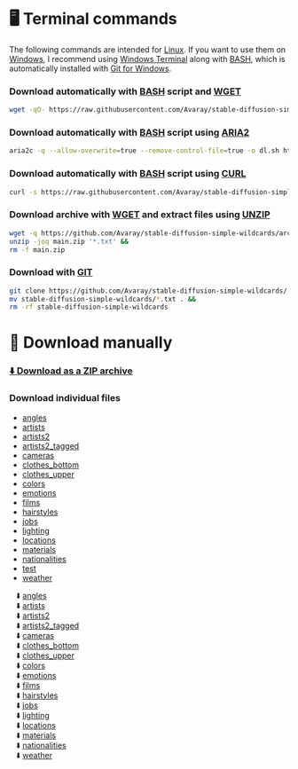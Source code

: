 # 🖥️ Terminal commands

The following commands are intended for [Linux](https://en.wikipedia.org/wiki/Linux). If you want to use them on [Windows](https://en.wikipedia.org/wiki/Microsoft_Windows), I recommend using [Windows Terminal](https://github.com/microsoft/terminal) along with [BASH](https://www.gnu.org/software/bash/), which is automatically installed with [Git for Windows](https://git-scm.com/downloads).

### Download automatically with [BASH](https://www.gnu.org/software/bash/) script and [WGET](https://www.gnu.org/software/wget/)

```bash
wget -qO- https://raw.githubusercontent.com/Avaray/stable-diffusion-simple-wildcards/main/scripts/download.sh | bash -s -- wget
```

### Download automatically with [BASH](https://www.gnu.org/software/bash/) script using [ARIA2](https://github.com/aria2/aria2)

```bash
aria2c -q --allow-overwrite=true --remove-control-file=true -o dl.sh https://raw.githubusercontent.com/Avaray/stable-diffusion-simple-wildcards/main/scripts/download.sh && chmod +x dl.sh && ./dl.sh aria2c
```

### Download automatically with [BASH](https://www.gnu.org/software/bash/) script using [CURL](https://curl.se/)

```bash
curl -s https://raw.githubusercontent.com/Avaray/stable-diffusion-simple-wildcards/main/scripts/download.sh | bash -s -- curl
```

### Download archive with [WGET](https://www.gnu.org/software/wget/) and extract files using [UNZIP](https://linux.die.net/man/1/unzip)

```bash
wget -q https://github.com/Avaray/stable-diffusion-simple-wildcards/archive/refs/heads/main.zip -O main.zip &&
unzip -joq main.zip '*.txt' &&
rm -f main.zip
```

### Download with [GIT](https://git-scm.com/)

```bash
git clone https://github.com/Avaray/stable-diffusion-simple-wildcards/ &&
mv stable-diffusion-simple-wildcards/*.txt . &&
rm -rf stable-diffusion-simple-wildcards
```

# 🧩 Download manually

### [⬇️ Download as a ZIP archive](<(https://github.com/Avaray/stable-diffusion-simple-wildcards/archive/refs/heads/main.zip)>)

### Download individual files

- [angles](https://raw.githubusercontent.com/Avaray/stable-diffusion-simple-wildcards/main/wildcards/angles.txt)
- [artists](https://raw.githubusercontent.com/Avaray/stable-diffusion-simple-wildcards/main/wildcards/artists.txt)
- [artists2](https://raw.githubusercontent.com/Avaray/stable-diffusion-simple-wildcards/main/wildcards/artists2.txt)
- [artists2_tagged](https://raw.githubusercontent.com/Avaray/stable-diffusion-simple-wildcards/main/wildcards/artists2_tagged.txt)
- [cameras](https://raw.githubusercontent.com/Avaray/stable-diffusion-simple-wildcards/main/wildcards/cameras.txt)
- [clothes_bottom](https://raw.githubusercontent.com/Avaray/stable-diffusion-simple-wildcards/main/wildcards/clothes_bottom.txt)
- [clothes_upper](https://raw.githubusercontent.com/Avaray/stable-diffusion-simple-wildcards/main/wildcards/clothes_upper.txt)
- [colors](https://raw.githubusercontent.com/Avaray/stable-diffusion-simple-wildcards/main/wildcards/colors.txt)
- [emotions](https://raw.githubusercontent.com/Avaray/stable-diffusion-simple-wildcards/main/wildcards/emotions.txt)
- [films](https://raw.githubusercontent.com/Avaray/stable-diffusion-simple-wildcards/main/wildcards/films.txt)
- [hairstyles](https://raw.githubusercontent.com/Avaray/stable-diffusion-simple-wildcards/main/wildcards/hairstyles.txt)
- [jobs](https://raw.githubusercontent.com/Avaray/stable-diffusion-simple-wildcards/main/wildcards/jobs.txt)
- [lighting](https://raw.githubusercontent.com/Avaray/stable-diffusion-simple-wildcards/main/wildcards/lighting.txt)
- [locations](https://raw.githubusercontent.com/Avaray/stable-diffusion-simple-wildcards/main/wildcards/locations.txt)
- [materials](https://raw.githubusercontent.com/Avaray/stable-diffusion-simple-wildcards/main/wildcards/materials.txt)
- [nationalities](https://raw.githubusercontent.com/Avaray/stable-diffusion-simple-wildcards/main/wildcards/nationalities.txt)
- [test](https://raw.githubusercontent.com/Avaray/stable-diffusion-simple-wildcards/main/wildcards/test.txt)
- [weather](https://raw.githubusercontent.com/Avaray/stable-diffusion-simple-wildcards/main/wildcards/weather.txt)  

<ul style="list-style-type: '⬇️ '">
<li><a href="https://raw.githubusercontent.com/Avaray/stable-diffusion-simple-wildcards/main/wildcards/angles.txt">angles</a></li>
<li><a href="https://raw.githubusercontent.com/Avaray/stable-diffusion-simple-wildcards/main/wildcards/artists.txt">artists</a></li>
<li><a href="https://raw.githubusercontent.com/Avaray/stable-diffusion-simple-wildcards/main/wildcards/artists2.txt">artists2</a></li>
<li><a href="https://raw.githubusercontent.com/Avaray/stable-diffusion-simple-wildcards/main/wildcards/artists2_tagged.txt">artists2_tagged</a></li>
<li><a href="https://raw.githubusercontent.com/Avaray/stable-diffusion-simple-wildcards/main/wildcards/cameras.txt">cameras</a></li>
<li><a href="https://raw.githubusercontent.com/Avaray/stable-diffusion-simple-wildcards/main/wildcards/clothes_bottom.txt">clothes_bottom</a></li>
<li><a href="https://raw.githubusercontent.com/Avaray/stable-diffusion-simple-wildcards/main/wildcards/clothes_upper.txt">clothes_upper</a></li>
<li><a href="https://raw.githubusercontent.com/Avaray/stable-diffusion-simple-wildcards/main/wildcards/colors.txt">colors</a></li>
<li><a href="https://raw.githubusercontent.com/Avaray/stable-diffusion-simple-wildcards/main/wildcards/emotions.txt">emotions</a></li>
<li><a href="https://raw.githubusercontent.com/Avaray/stable-diffusion-simple-wildcards/main/wildcards/films.txt">films</a></li>
<li><a href="https://raw.githubusercontent.com/Avaray/stable-diffusion-simple-wildcards/main/wildcards/hairstyles.txt">hairstyles</a></li>
<li><a href="https://raw.githubusercontent.com/Avaray/stable-diffusion-simple-wildcards/main/wildcards/jobs.txt">jobs</a></li>
<li><a href="https://raw.githubusercontent.com/Avaray/stable-diffusion-simple-wildcards/main/wildcards/lighting.txt">lighting</a></li>
<li><a href="https://raw.githubusercontent.com/Avaray/stable-diffusion-simple-wildcards/main/wildcards/locations.txt">locations</a></li>
<li><a href="https://raw.githubusercontent.com/Avaray/stable-diffusion-simple-wildcards/main/wildcards/materials.txt">materials</a></li>
<li><a href="https://raw.githubusercontent.com/Avaray/stable-diffusion-simple-wildcards/main/wildcards/nationalities.txt">nationalities</a></li>
<li><a href="https://raw.githubusercontent.com/Avaray/stable-diffusion-simple-wildcards/main/wildcards/weather.txt">weather</a></li>

</ul>

